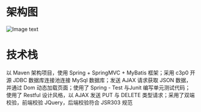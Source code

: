 # 架构图

![Image text](..\..\src\main\webapp\static\photo\架构图.png)

# 技术栈
以 Maven 架构项目，使用 Spring + SpringMVC + MyBatis 框架；采用 c3p0 开源 JDBC 数据库连接池连接 MySql 数据库；发送 AJAX 请求获取 JSON 数据，并通过 Dom 动态加载页面；使用了 Spring - Test 与Junit 编写单元测试代码；使用了 Restful 设计风格，以 AJAX 发送 PUT 与 DELETE 类型请求；采用了双端校验，前端校验 JQuery，后端校验符合 JSR303 规范

